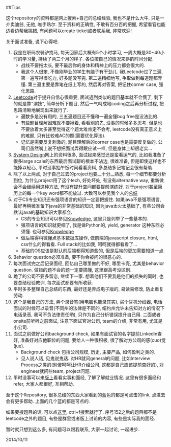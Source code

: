 ##Tips

这个repository的资料都是网上搜索+自己的总结经验, 我也不是什么大牛, 只是一介卖油翁, 无他, 唯手熟尔. 至于资料的正确性, 不敢有百分百的把握, 希望看官也能边看边帮我挑错, 有问题可以create ticket或者联系我, 非常欢迎!

关于面试准备, 说下心得吧.

1. 我是在职码农骑驴找马, 每天回家后大概有5个小时学习, 一周大概是30~40小时的学习量, 持续了两三个月的样子. 各位按自己的情况来斟酌时间分配.
   * 战线不要拖太长, 要不最后你的身体和精神上的压力都会很大的.
   * 我这个人很笨, 不像刚毕业的学生有脑子有干劲儿. 我Leetcode过了三遍, 第一遍写得很吃力, 好多题没写完. 第二遍精细地写, 争取做到每道题都弄懂. 第三遍主要是靠笔在纸上写的, 然后再对答案, 把记住corner case, 强化思路.
2. [Leetcode](./leetcode)对于提升自信心很重要, 面试遇到类似的题目基本就不会慌了, 剩下的就是靠"演技", 简单分析下题目, 然后一气呵成地coding之后再分析过程, 把思路清晰地展现出来就行了.
   * 遍数多是没有用的, 三五遍题目还不懂和一遍全懂bug free是没法比的.
   * 有些题目理解困难就不要揪着, 看看别的先, 没事的时候多多思考. 但是也不要放着太多甚至觉得这个题太难肯定不会考, leetcode没有真正意义上的难题, 只有比较难AC的题(需要优化算法).
   * 记忆是需要反复刺激的, 题目理解后的corner case也是需要反复做的. 公司们虽然嘴上说不想把面试弄得跟应试一样, 但是身体上却很老实...
3. [System Design](./system_design.md)网上的资料很多, 面试起来感觉还是蛮看运气的, 比如我准备了很多large scale的东西最后面试聊的根本不沾边, 很难准备, 但是即使这样也不能掉以轻心, 平时没事抽午饭时间看看资料, 多总结多记笔记会很有帮助.
4. 除了以上两点, 对于自己过去的project也要__十分__熟悉, 每一个细节都要分析到位, 为什么project用了这个tech, 好处坏处, 有没有alternative way, 重新做会不会继续用这种方法, 有没有提升空间都要提前演练好. 对于project甚至简历上的每一个key word都不能放过. 大致可以参见我个人的[总结](./about.md)
5. 对于CS专业知识还有强项语言的知识一定要把握住. 如果java不是强项语言, 最好再稍微准备下java的非常基础的知识, 因为java太火太基础了, 有些公司会默认java的基础知识大家都会.
    * CS的专业知识可以参见[Knowledge](./knowledge.md), 这里只是列举了一些基本的.
    * 强项语言的知识就更细了, 我是做Python的, yield, generator 这种东西必须懂. 也可参见[Knowledge](./knowledge.md)
    * 做后端得稍微懂点基本数据库操作, 做前端的javascript closure, html, css什么的得看看. Full stack的比如我, 呵呵就得都看看了...
    * 基础的OS应该是默认前后端都得知道些的, 但是后端的更加需要知道一点.
6. Behavior question必须准备, 要不你会被问的很恶心的.
7. 每次面试完之后记录面经, 回忆自己哪里做的不好, 哪里卡壳, 尤其是behavior question. 做错的题不会的题一定要搞懂, 这里跟高考没区别.
8. 跪了的公司不要多留恋, 继续下一家. 想着他们不要我是他们的损失的同时, 也要总结经验教训, 每次面试都要有所收获.
9. 平时多多整理自己总结的东西, 最好还是弄成电子版的, 易读易修改, 防止重复劳动.
10. 这个是我自己的方法, 弄个录音笔(用电脑也能录其实), 买个耳机分线器, 电话面试的时候可以录音(不同州的法律是不同的, 纽约州允许未告知对方的情况下电话录音, 我可不负法律责任哟), 只作为自己分析错误提升自己用. 二面或者onsite前听听之前面试, 注意下面试官对公司, team的介绍, 非常有用, 尤其是小公司.
11. 面试之前做好公司background check, 如果有面试官的名字提前Linkedin查好, 准备好对应他职位的问题, 要给人一种很积极, 很了解对方公司的感(cuo)觉(jue).
    * Background check 包括公司规模, 历史, 主要产品, 如何盈利之类的.
    * 见人说人话, 见鬼说鬼话. 对HR就问general的问题, 比如Interview Process之类的(别傻呵呵让HR介绍公司, 这都是自己应该提前查好的), 对engineer就问些team, project问题.
12. 平时没事可以来[版上](http://www.mitbbs.com/bbsdoc/JobHunting.html)看看实事和面经, 了解了解就业情况. 这里有很多面经和refer, 大家人都很好, 互相帮助.

至于这个Repository, 很多总结的东西大家看到的蓝色的都是可点击的link, 点进去会有更多帮助. 上面的几个蓝的都是可点的.

如果要搜题目的话, 可以点[这里](./solutions.md), ctrl+f搜索就行了. 序号152之后的题目都不是leetcode之外的题目, 有些是群里或者版上讨论的内容, 有些是实际我的面经.

暂时就只想到这么多, 有问题可以跟我联系, 大家一起讨论, 一起进步.

2014/10/11
